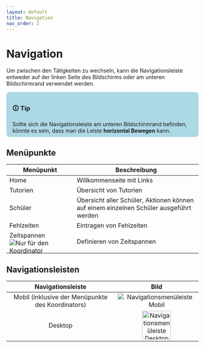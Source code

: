 ```yaml
---
layout: default
title: Navigation
nav_order: 2
---
```


# Navigation

Um zwischen den Tätigkeiten zu wechseln, kann die Navigationsleiste entweder auf der linken Seite des Bildschirms oder am unteren Bildschirmrand verwendet werden.

<div style="padding: 0.5rem 1rem; background: lightblue; border-radius: 0.5rem">
<h3>🛈 Tip</h3>
Sollte sich die Navigationsleiste am unteren Bildschirmrand befinden, könnte es sein, dass man die Leiste <b>horizontal Bewegen</b> kann.
</div>

## Menüpunkte

| Menüpunkt                                                                                                                            | Beschreibung                                                                           |
|--------------------------------------------------------------------------------------------------------------------------------------|----------------------------------------------------------------------------------------|
| Home                                                                                                                                 | Willkommenseite mit Links                                                              |
| Tutorien                                                                                                                             | Übersicht von Tutorien                                                                 |
| Schüler                                                                                                                              | Übersicht aller Schüler, Aktionen können auf einem einzelnen Schüler ausgeführt werden |
| Fehlzeiten                                                                                                                           | Eintragen von Fehlzeiten                                                               |
| Zeitspannen <img src="{{ site.baseurl }}/assets/icons/coordinator.png" alt="Nur für den Koordinator" style="margin-bottom: -0.5rem"> | Definieren von Zeitspannen                                                             |

## Navigationsleisten

|                 Navigationsleiste                 |                                                    Bild                                                    |
|:-------------------------------------------------:|:----------------------------------------------------------------------------------------------------------:|
| Mobil (inklusive der Menüpunkte des Koordinators) |       <img src="{{ site.baseurl }}/assets/images/nav_bottom.png" alt="Navigationsmenüleiste Mobil">        |
|                      Desktop                      | <img src="{{ site.baseurl }}/assets/images/nav_left.png" alt="Navigationsmenüleiste Desktop" width="75px"> |
